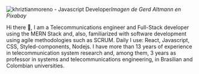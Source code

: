![khriztianmoreno - Javascript Developer](https://res.cloudinary.com/parkingapp/image/upload/v1655406910/HomePagePic/binary-gd50b67fa4_1920_l04io5.jpg)_Imagen de Gerd Altmann en Pixabay_

Hi there 👋, I am a Telecommunications engineer and Full-Stack developer using the MERN Stack and, also, familiarized with software development using agile methodologies such as SCRUM.
Daily I use: React, Javascript, CSS, Styled-components, Nodejs.
I have more than 13 years of experience in telecommunication system research and, among them, 3 years as professor in systems and telecommunications engineering, in Brasilian and Colombian universities.

<!--
**jlopezsa/jlopezsa** is a ✨ _special_ ✨ repository because its `README.md` (this file) appears on your GitHub profile.

Here are some ideas to get you started:

- 🔭 I’m currently working on ...
- 🌱 I’m currently learning ...
- 👯 I’m looking to collaborate on ...
- 🤔 I’m looking for help with ...
- 💬 Ask me about ...
- 📫 How to reach me: ...
- 😄 Pronouns: ...
- ⚡ Fun fact: ...
-->
